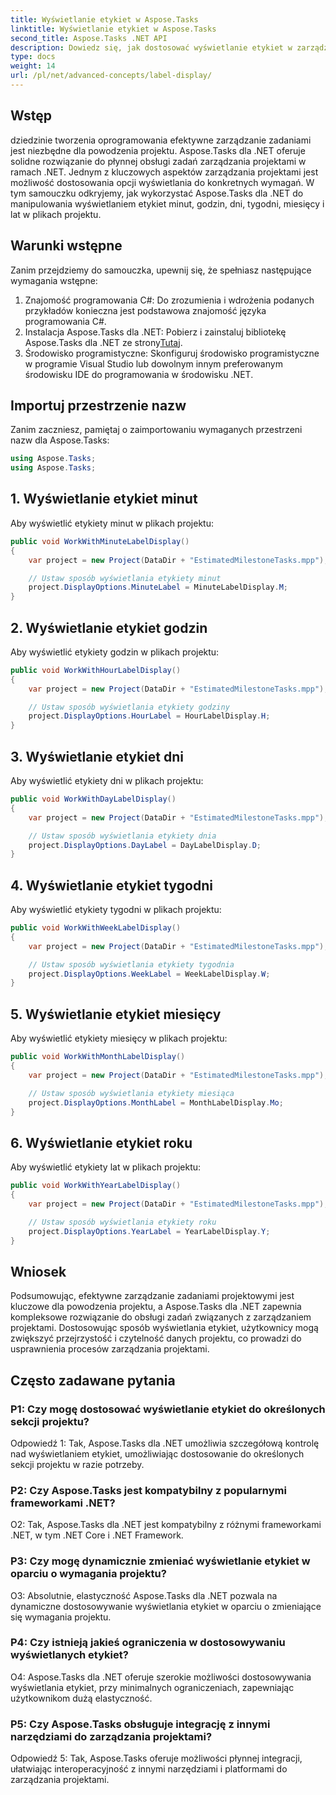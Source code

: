```yaml
---
title: Wyświetlanie etykiet w Aspose.Tasks
linktitle: Wyświetlanie etykiet w Aspose.Tasks
second_title: Aspose.Tasks .NET API
description: Dowiedz się, jak dostosować wyświetlanie etykiet w zarządzaniu projektami za pomocą Aspose.Tasks dla .NET. Bez wysiłku zwiększ czytelność i przejrzystość.
type: docs
weight: 14
url: /pl/net/advanced-concepts/label-display/
---
```

## Wstęp

dziedzinie tworzenia oprogramowania efektywne zarządzanie zadaniami jest niezbędne dla powodzenia projektu. Aspose.Tasks dla .NET oferuje solidne rozwiązanie do płynnej obsługi zadań zarządzania projektami w ramach .NET. Jednym z kluczowych aspektów zarządzania projektami jest możliwość dostosowania opcji wyświetlania do konkretnych wymagań. W tym samouczku odkryjemy, jak wykorzystać Aspose.Tasks dla .NET do manipulowania wyświetlaniem etykiet minut, godzin, dni, tygodni, miesięcy i lat w plikach projektu.

## Warunki wstępne

Zanim przejdziemy do samouczka, upewnij się, że spełniasz następujące wymagania wstępne:

1. Znajomość programowania C#: Do zrozumienia i wdrożenia podanych przykładów konieczna jest podstawowa znajomość języka programowania C#.
2.  Instalacja Aspose.Tasks dla .NET: Pobierz i zainstaluj bibliotekę Aspose.Tasks dla .NET ze strony[Tutaj](https://releases.aspose.com/tasks/net/).
3. Środowisko programistyczne: Skonfiguruj środowisko programistyczne w programie Visual Studio lub dowolnym innym preferowanym środowisku IDE do programowania w środowisku .NET.

## Importuj przestrzenie nazw

Zanim zaczniesz, pamiętaj o zaimportowaniu wymaganych przestrzeni nazw dla Aspose.Tasks:

```csharp
using Aspose.Tasks;
using Aspose.Tasks;
```

## 1. Wyświetlanie etykiet minut

Aby wyświetlić etykiety minut w plikach projektu:

```csharp
public void WorkWithMinuteLabelDisplay()
{
    var project = new Project(DataDir + "EstimatedMilestoneTasks.mpp");

    // Ustaw sposób wyświetlania etykiety minut
    project.DisplayOptions.MinuteLabel = MinuteLabelDisplay.M;
}
```

## 2. Wyświetlanie etykiet godzin

Aby wyświetlić etykiety godzin w plikach projektu:

```csharp
public void WorkWithHourLabelDisplay()
{
    var project = new Project(DataDir + "EstimatedMilestoneTasks.mpp");

    // Ustaw sposób wyświetlania etykiety godziny
    project.DisplayOptions.HourLabel = HourLabelDisplay.H;
}
```

## 3. Wyświetlanie etykiet dni

Aby wyświetlić etykiety dni w plikach projektu:

```csharp
public void WorkWithDayLabelDisplay()
{
    var project = new Project(DataDir + "EstimatedMilestoneTasks.mpp");

    // Ustaw sposób wyświetlania etykiety dnia
    project.DisplayOptions.DayLabel = DayLabelDisplay.D;
}
```

## 4. Wyświetlanie etykiet tygodni

Aby wyświetlić etykiety tygodni w plikach projektu:

```csharp
public void WorkWithWeekLabelDisplay()
{
    var project = new Project(DataDir + "EstimatedMilestoneTasks.mpp");

    // Ustaw sposób wyświetlania etykiety tygodnia
    project.DisplayOptions.WeekLabel = WeekLabelDisplay.W;
}
```

## 5. Wyświetlanie etykiet miesięcy

Aby wyświetlić etykiety miesięcy w plikach projektu:

```csharp
public void WorkWithMonthLabelDisplay()
{
    var project = new Project(DataDir + "EstimatedMilestoneTasks.mpp");

    // Ustaw sposób wyświetlania etykiety miesiąca
    project.DisplayOptions.MonthLabel = MonthLabelDisplay.Mo;
}
```

## 6. Wyświetlanie etykiet roku

Aby wyświetlić etykiety lat w plikach projektu:

```csharp
public void WorkWithYearLabelDisplay()
{
    var project = new Project(DataDir + "EstimatedMilestoneTasks.mpp");

    // Ustaw sposób wyświetlania etykiety roku
    project.DisplayOptions.YearLabel = YearLabelDisplay.Y;
}
```

## Wniosek

Podsumowując, efektywne zarządzanie zadaniami projektowymi jest kluczowe dla powodzenia projektu, a Aspose.Tasks dla .NET zapewnia kompleksowe rozwiązanie do obsługi zadań związanych z zarządzaniem projektami. Dostosowując sposób wyświetlania etykiet, użytkownicy mogą zwiększyć przejrzystość i czytelność danych projektu, co prowadzi do usprawnienia procesów zarządzania projektami.

## Często zadawane pytania

### P1: Czy mogę dostosować wyświetlanie etykiet do określonych sekcji projektu?

Odpowiedź 1: Tak, Aspose.Tasks dla .NET umożliwia szczegółową kontrolę nad wyświetlaniem etykiet, umożliwiając dostosowanie do określonych sekcji projektu w razie potrzeby.

### P2: Czy Aspose.Tasks jest kompatybilny z popularnymi frameworkami .NET?

O2: Tak, Aspose.Tasks dla .NET jest kompatybilny z różnymi frameworkami .NET, w tym .NET Core i .NET Framework.

### P3: Czy mogę dynamicznie zmieniać wyświetlanie etykiet w oparciu o wymagania projektu?

O3: Absolutnie, elastyczność Aspose.Tasks dla .NET pozwala na dynamiczne dostosowywanie wyświetlania etykiet w oparciu o zmieniające się wymagania projektu.

### P4: Czy istnieją jakieś ograniczenia w dostosowywaniu wyświetlanych etykiet?

O4: Aspose.Tasks dla .NET oferuje szerokie możliwości dostosowywania wyświetlania etykiet, przy minimalnych ograniczeniach, zapewniając użytkownikom dużą elastyczność.

### P5: Czy Aspose.Tasks obsługuje integrację z innymi narzędziami do zarządzania projektami?

Odpowiedź 5: Tak, Aspose.Tasks oferuje możliwości płynnej integracji, ułatwiając interoperacyjność z innymi narzędziami i platformami do zarządzania projektami.
